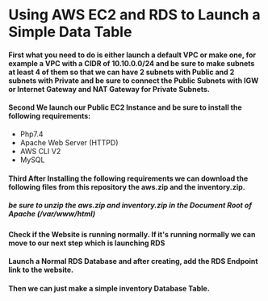 # Using AWS EC2 and RDS to Launch a Simple Data Table
#### First what you need to do is either launch a default VPC or make one, for example a VPC with a CIDR of 10.10.0.0/24 and be sure to make subnets at least 4 of them so that we can have 2 subnets with Public and 2 subnets with Private and be sure to connect the Public Subnets with IGW or Internet Gateway and NAT Gateway for Private Subnets.
#### Second We launch our Public EC2 Instance and be sure to install the following requirements:
- Php7.4
- Apache Web Server (HTTPD)
- AWS CLI V2
- MySQL
#### Third After Installing the following requirements we can download the following files from this repository the aws.zip and the inventory.zip.
##### be sure to unzip the aws.zip and inventory.zip in the Document Root of Apache (/var/www/html)
#### Check if the Website is running normally. If it's running normally we can move to our next step which is launching RDS
#### Launch a Normal RDS Database and after creating, add the RDS Endpoint link to the website.
#### Then we can just make a simple inventory Database Table.
